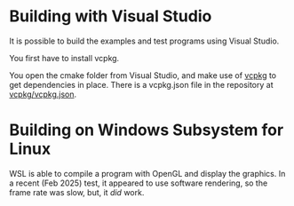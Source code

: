 ﻿# Building with Visual Studio

It is possible to build the examples and test programs using Visual Studio.

You first have to install vcpkg.

You open the cmake folder from Visual Studio, and make use of [vcpkg](https://github.com/microsoft/vcpkg) to get dependencies in place. There is a vcpkg.json file in the repository at [vcpkg/vcpkg.json](https://github.com/ABRG-Models/morphologica/blob/main/vcpkg/vcpkg.json).

# Building on Windows Subsystem for Linux

WSL is able to compile a program with OpenGL and display the graphics. In a recent (Feb 2025) test, it appeared to use software rendering, so the frame rate was slow, but, it *did* work.
